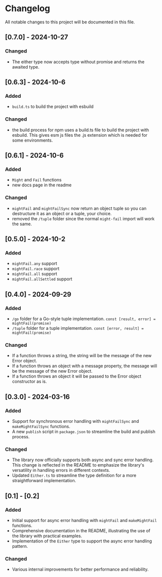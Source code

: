 # Changelog

All notable changes to this project will be documented in this file.

## [0.7.0] - 2024-10-27


### Changed
- The either type now accepts type without promise and returns the awaited type.

## [0.6.3] - 2024-10-6

### Added
- `build.ts` to build the project with esbuild

### Changed
- the build process for npm uses a build.ts file to build the project with esbuild. This gives esm js files the .js extension which is needed for some environments.


## [0.6.1] - 2024-10-6

### Added
- `Might` and `Fail` functions
- new docs page in the readme

### Changed
- `mightFail` and `mightFailSync` now return an object tuple so you can destructure it as an object or a tuple, your choice.
- removed the `/tuple` folder since the normal `might-fail` import will work the same.



## [0.5.0] - 2024-10-2

### Added
- `mightFail.any` support
- `mightFail.race` support
- `mightFail.all` support
- `mightFail.allSettled` support


## [0.4.0] - 2024-09-29

### Added
- `/go` folder for a Go-style tuple implementation. `const [result, error] = mightFail(promise)`
- `/tuple` folder for a tuple implementation. `const [error, result] = mightFail(promise)`

### Changed
- If a function throws a string, the string will be the message of the new Error object.
- If a function throws an object with a message property, the message will be the message of the new Error object.
- If a function throws an object it will be passed to the Error object constructor as is.

## [0.3.0] - 2024-03-16

### Added
- Support for synchronous error handling with `mightFailSync` and `makeMightFailSync` functions.
- A new `publish` script in `package.json` to streamline the build and publish process.

### Changed
- The library now officially supports both async and sync error handling. This change is reflected in the README to emphasize the library's versatility in handling errors in different contexts.
- Updated `Either.ts` to streamline the type definition for a more straightforward implementation.

## [0.1] - [0.2]


### Added
- Initial support for async error handling with `mightFail` and `makeMightFail` functions.
- Comprehensive documentation in the README, illustrating the use of the library with practical examples.
- Implementation of the `Either` type to support the async error handling pattern.

### Changed
- Various internal improvements for better performance and reliability.

